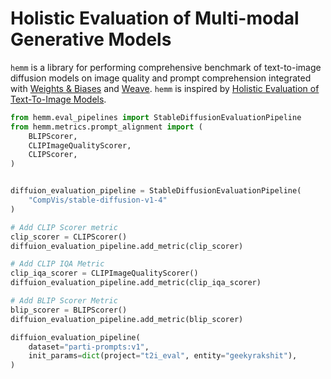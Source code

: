 # Holistic Evaluation of Multi-modal Generative Models

`hemm` is a library for performing comprehensive benchmark of text-to-image diffusion models on image quality and prompt comprehension integrated with [Weights & Biases](https://wandb.ai/site) and [Weave](https://wandb.github.io/weave/). `hemm` is inspired by [Holistic Evaluation of Text-To-Image Models](https://crfm.stanford.edu/helm/heim/v1.0.0/).

```python
from hemm.eval_pipelines import StableDiffusionEvaluationPipeline
from hemm.metrics.prompt_alignment import (
    BLIPScorer,
    CLIPImageQualityScorer,
    CLIPScorer,
)


diffuion_evaluation_pipeline = StableDiffusionEvaluationPipeline(
    "CompVis/stable-diffusion-v1-4"
)

# Add CLIP Scorer metric
clip_scorer = CLIPScorer()
diffuion_evaluation_pipeline.add_metric(clip_scorer)

# Add CLIP IQA Metric
clip_iqa_scorer = CLIPImageQualityScorer()
diffuion_evaluation_pipeline.add_metric(clip_iqa_scorer)

# Add BLIP Scorer Metric
blip_scorer = BLIPScorer()
diffuion_evaluation_pipeline.add_metric(blip_scorer)

diffuion_evaluation_pipeline(
    dataset="parti-prompts:v1",
    init_params=dict(project="t2i_eval", entity="geekyrakshit"),
)
```